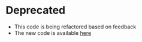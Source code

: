 # Deprecated

- This code is being refactored based on feedback
- The new code is available [here](../NewApp)
